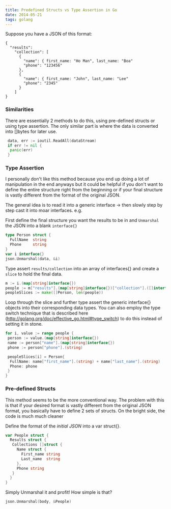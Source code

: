 ```yaml
---
title: Predefined Structs vs Type Assertion in Go
date: 2014-05-21
tags: golang
---
```


Suppose you have a JSON of this format:

```
{
  "results": 
    "collection": [
      {
        "name": { first_name: "Ho Man", last_name: "Boa"
        "phone": "123456"
      },
      {
        "name": { first_name: "John", last_name: "Lee"
        "phone": "2345"
      }
    ]
}
```

### Similarities 

There are essentially 2 methods to do this, using pre-defined structs or using type assertion. The only similar part is where the data is converted into []bytes for later use.

```go
 data, err := ioutil.ReadAll(dataStream)
 if err != nil {
  panic(err)
 }
```



### Type Assertion

I personally don't like this method because you end up doing a lot of manipulation in the end anyways but it could be helpful if you don't want to define the entire structure right from the beginning or if your final structure is vastly different from the format of the original JSON.

The general idea is to read it into a generic interface -> then slowly step by step cast it into moar interfaces. e.g.

First define the final structure you want the results to be in and `Unmarshal` the JSON into a blank `interface{}`

```go
type Person struct {
  FullName  string
  Phone     string
}
var i interface{}
json.Unmarshal(data, &i)
```

Type assert `results/collection` into an array of interfaces{} and create a `slice` to hold the final data.

```go
m := i.(map[string]interface{})
people := m["results"].(map[string]interface{})["collection"].([]interface{})
peopleSlices := make([]Person, len(people))
```


Loop through the slice and further type assert the generic interface{} objects into their corresponding data types. You can also employ the type switch technique that is described here (http://golang.org/doc/effective_go.html#type_switch) to do this instead of setting it in stone.

```go
for i, value := range people {
 person := value.(map[string]interface{})
 name := person["name"].(map[string]interface{})
 phone := person["phone"].(string)

 peopleSlices[i] = Person{
  FullName: name["first_name"].(string) + name["last_name"].(string)
  Phone: phone
 }
}
```

### Pre-defined Structs

This method seems to be the more conventional way. The problem with this is that if your desired format is vastly different from the original JSON format, you basically have to define 2 sets of structs. On the bright side, the code is much much cleaner

Define the format of the *initial JSON* into a var struct{}.

```go
var People struct {
  Results struct {
   Collections []struct {
     Name struct {
       First_name string
       Last_name  string
     },
     Phone string
   }
  }
}
```

Simply Unmarshal it and profit! How simple is that?

```go
json.Unmarshal(body, &People)
```







